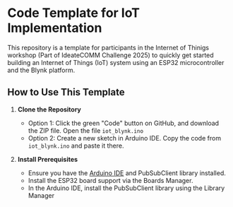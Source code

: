 # Code Template for IoT Implementation

This repository is a template for participants in the Internet of Thinigs workshop (Part of IdeateCOMM Challenge 2025) to quickly get started building an Internet of Things (IoT) system using an ESP32 microcontroller and the Blynk platform.

## How to Use This Template

1. **Clone the Repository**
   - Option 1: Click the green "Code" button on GitHub, and download the ZIP file. Open the file `iot_blynk.ino`
   - Option 2: Create a new sketch in Arduino IDE. Copy the code from `iot_blynk.ino` and paste it there.
    
2. **Install Prerequisites**
   - Ensure you have the [Arduino IDE](https://www.arduino.cc/en/software) and PubSubClient library installed.
   - Install the ESP32 board support via the Boards Manager.
   - In the Arduino IDE, install the PubSubClient library using the Library Manager
